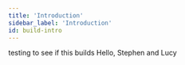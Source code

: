 ```yaml
---
title: 'Introduction'
sidebar_label: 'Introduction'
id: build-intro
---
```


testing to see if this builds
Hello, Stephen and Lucy


